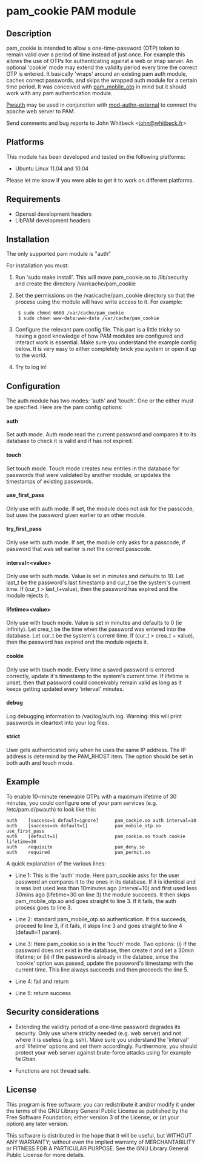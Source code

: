 pam_cookie PAM module
======================

Description
-----------

pam\_cookie is intended to allow a one-time-password (OTP) token to
remain valid over a period of time instead of just once. For example
this allows the use of OTPs for authenticating against a web or imap
server. An optional 'cookie' mode may extend the validity period every
time the correct OTP is entered. It basically 'wraps' around an
existing pam auth module, caches correct passwords, and skips the
wrapped auth module for a certain time period. It was conceived with
[pam_mobile_otp](http://motp.sourceforge.net) in mind but it should
work with any pam authentication module.

[Pwauth](http://code.google.com/p/pwauth/) may be used in conjunction
with [mod-authn-external](http://code.google.com/p/mod-auth-external/)
to connect the apache web server to PAM.

Send comments and bug reports to John Whitbeck &lt;john@whitbeck.fr&gt;

Platforms
---------

This module has been developed and tested on the following platforms:
* Ubuntu Linux 11.04 and 10.04

Please let me know if you were able to get it to work on different
platforms.


Requirements
-----------
* Openssl development headers
* LibPAM development headers


Installation
------------

The only supported pam module is "auth"

For installation you must:

1. Run 'sudo make install'. This will move pam_cookie.so to
   /lib/security and create the directory /var/cache/pam_cookie

2. Set the permissions on the /var/cache/pam_cookie directory so
that the process using the module will have write access to
it. For example:

        $ sudo chmod 6660 /var/cache/pam_cookie
        $ sudo chown www-data:www-data /var/cache/pam_cookie

3. Configure the relevant pam config file. This part is a little
tricky so having a good knowledge of how PAM modules are
configured and interact work is essential. Make sure you
understand the example config below. It is very easy to either
completely brick you system or open it up to the world.

4. Try to log in!



Configuration
-------------

The auth module has two modes: 'auth' and 'touch'. One or the either
must be specified. Here are the pam config options:

#### auth 
Set auth mode. Auth mode read the current password and compares it
to its database to check it is valid and if has not expired.


#### touch
Set touch mode. Touch mode creates new entries in the database
for passwords that were validated by another module, or updates
the timestamps of existing passwords.


#### use\_first\_pass       
Only use with auth mode. If set, the module does not ask for
the passcode, but uses the password given earlier to an other
module.


#### try\_first\_pass
Only use with auth mode. If set, the module only asks for a
passcode, if password that was set earlier is not the correct
passcode.


#### interval=&lt;value&gt;
Only use with auth mode. Value is set in minutes and defaults
to 10. Let last_t be the password's last timestamp and cur_t
be the system's current time. If (cur_t > last_t+value), then
the password has expired and the module rejects it.


#### lifetime=&lt;value&gt;
Only use with touch mode. Value is set in minutes and defaults
to 0 (ie infinity). Let crea_t be the time when the password
was entered into the database. Let cur_t be the system's
current time. If (cur_t > crea_t + value), then the password
has expired and the module rejects it.


#### cookie
Only use with touch mode. Every time a saved password is
entered correctly, update it's timestamp to the system's
current time. If lifetime is unset, then that password could
conceivably remain valid as long as it keeps getting updated
every 'interval' minutes.


#### debug
Log debugging information to /var/log/auth.log. Warning: this
will print passwords in cleartext into your log files.

#### strict
User gets authenticated only when he uses the same IP address.
The IP address is determind by the PAM_RHOST item. The option
should be set in both auth and touch mode.



Example
-------

To enable 10-minute renewable OTPs with a maximum lifetime of 30 minutes, you could configure one of your pam services (e.g. /etc/pam.d/pwauth) to look like this:


    auth	[success=1 default=ignore]      pam_cookie.so auth interval=10
    auth	[success=ok default=1]          pam_mobile_otp.so use_first_pass
    auth	[default=1]                     pam_cookie.so touch cookie lifetime=30
    auth	requisite                       pam_deny.so
    auth	required                        pam_permit.so


A quick explanation of the various lines:

* Line 1: This is the 'auth' mode. Here pam_cookie asks for the user
password an compares it to the ones in its database. If it is
identical and is was last used less than 10minutes ago (interval=10)
and first used less 30mins ago (lifetime=30 on line 3) the module
succeeds. It then skips pam_mobile_otp.so and goes straight to line 3.
If it fails, the auth process goes to line 3.

* Line 2: standard pam_mobile_otp.so authentication. If this succeeds,
proceed to line 3, if it fails, it skips line 3 and goes straight to
line 4 (default=1 param).

* Line 3: Here pam_cookie.so is in the 'touch' mode. Two options: (i) if the password
does not exist in the database, then create it and set a 30min
lifetime; or (ii) if the password is already in the databse, since the
'cookie' option was passed, update the password's timestamp with the
current time. This line always succeeds and then proceeds the line 5.

* Line 4: fail and return

* Line 5: return success



Security considerations
-----------------------

* Extending the validity period of a one-time password degrades its
  security. Only use where striclty needed (e.g. web server) and not
  where it is useless (e.g. ssh). Make sure you understand the
  'interval' and 'lifetime' options and set them
  accordingly. Furthermore, you should protect your web server against
  brute-force attacks using for example fail2ban.

* Functions are not thread safe.


License
-------

This program is free software; you can redistribute it and/or
modify it under the terms of the GNU Library General Public
License as published by the Free Software Foundation; either
version 3 of the License, or (at your option) any later version.

This software is distributed in the hope that it will be useful,
but WITHOUT ANY WARRANTY; without even the implied warranty of
MERCHANTABILITY or FITNESS FOR A PARTICULAR PURPOSE.  See the GNU
Library General Public License for more details.

